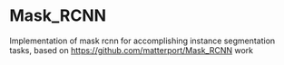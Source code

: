 # Mask_RCNN
Implementation of mask rcnn for accomplishing instance segmentation tasks, based on https://github.com/matterport/Mask_RCNN work

